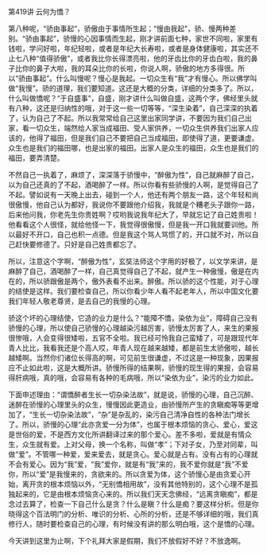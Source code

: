 第419讲 云何为憍？

第八种呢，“骄由事起”，骄傲由于事情所生起；“慢由我起”，骄、慢两种差别。“骄由事起”，骄慢的心因事情而生起，刚才讲前面七种，家世不同啦，家里有钱啦，学问好啦，年纪轻啦，或者是年纪大长寿啦，或者是身体健康啦，其实还不止七八种“值得骄傲”，或者我比你长得漂亮啦，他的牙齿比你的牙齿白啦，我的鼻子比你的鼻子大啦，我的耳朵比你的长啦，你说人啊，骄傲的地方多得很。所以“骄由事起”。什么叫慢呢？慢心是我起。一切众生有“我”才有慢心。所以佛学叫做“我慢”。骄的道理，我们要知道。这还是大概的分类，详细的分类多了。所以，什么叫做憍呢？“于自盛事”，自盛，刚才讲什么叫做自盛，这两个字，佛经里头就有八种，这还是归纳性的哦，对于这一些一切等等，“深生染着”，自己深深的执着了，认为自己了不起。所以我常常给自己这里出家同学讲，不要因为我们自己出家，看一切众生，端然给人家当成福田、受人家供养，一切众生供养我们出家人应该的，他得了福田，但是我们自己不要把自己当成福田，即使得了道，更要谦虚。众生也是我们的福田哪，也是出家的福田。出家人是众生的福田，众生也是我们的福田，要弄清楚。

不然自己一执着了，麻烦了，深深落于骄慢中，“醉傲为性”，自己就麻醉了自己，以为自己还真的了不起，酒喝醉了一样。所以你看有些骄慢的人啊，是觉得自己了不起。譬如说有一天晚上出去，碰到一个人，他还有两个朋友一路，这个年轻和尚很傲慢，他自己认为都好，我说你不要跟他介绍我，我就是个糟老头子跟你一路，后来他问我，你老先生你贵姓啊？哎哟我说我年纪大了，早就忘记了自己姓贵啦！他看看这个人很怪，就给他怪一下，我觉得很傲慢，但是我一开口我就要训他。所以最好不开口，自己也积一点德。但是我这个骂人骂惯了的，开口就不对，所以自己赶快要修德了。只好是自己姓贵都忘了。

所以，注意这个字啊，“醉傲为性”，玄奘法师这个字用的好极了，以文学来讲，是麻醉了自己，酒喝醉了一样，自己真觉得自己了不起，就产生一种傲慢，傲是在内在的，所以骄跟傲是两个，傲外表看不出来。醉傲。所以骄的这个性能，对于心理的结使是这样。我们要检查自己，所以你看少年人看不起老年人，所以中国文化要我们年轻人敬老尊贤，是去自己的我慢的心理。

骄这个坏的心理结使，它造的业力是什么？“能障不憍，染依为业”，障碍自己没有骄慢的心理，所以使自己骄慢的心理越染污越厉害，骄慢太厉害了人，来生的果报很惨哦，人会变得很矮啦，五官不全啦。我已经可怜我自己蛮矮了，可是跟现代年青人比比，我看我还是个高人哎，年青人现在越来越矮，都是前生太骄傲啦，越长越矮啊。当然你们诸位长得高的啊，可见前生很谦虚，不过这是一种现象，因果报应不止如此啦，这是大概所讲。骄慢所得的结果啊，骄慢的现生得的果报，会容易得肝病哦，真的哦，会容易有各种的毛病哦，所以“染依为业”，染污的业力如此。

下面申述理由：“谓憍醉者生长一切杂染法故”，就是说，骄慢的心理，自己沉醉、迷醉在骄慢的心理里头的众生，慢慢因此更造业，由骄慢所产生的贪瞋痴等等更增加了，“生长一切杂染法故”，“杂”是杂乱的，染污自己清净自性的各种法门增长了。所以，骄慢的心理“此亦贪爱一分为体”，也属于根本烦恼的贪心、爱心，爱这是世俗的爱，不是西方文化所讲翻译过来的那个爱心。差不多啦，爱就是有情众生，众生就有爱。上对父母，换一个名称，叫做“孝”；下对子女，乃至对同辈，叫做“爱”。不管哪一种爱，爱来爱去，就是贪心。爱心就是占有。没有占有的心理就不会有爱心。因为“我”爱，“我”爱你，就是有“我”来的，我不爱你就是“我”不爱你，所以“爱”是我慢来的，贪欲来的。所以贪爱为体，这个骄慢心是由贪爱心开始，离开贪的根本烦恼以外，“无别憍相用故”，没有其他特别的，这个心理不是孤独起来的，它是由根本烦恼贪心来的。所以我们天天念佛经，“远离贪瞋痴”，都是念过去算了，检查一下自己什么是贪？什么是瞋？什么是痴？要这样分析。但是你晓得这个百法明门的分析、唯识的分析、心所的分析，还是不够详细的哦，我们真修行人，随时要检查自己的心理，有时候没有讲的那么明白哦，这个是憍的心理。

今天讲到这里为止啊，下个礼拜大家是假期，我们不放假好不好？不放逸啊。


